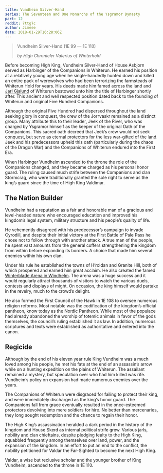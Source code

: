 ```yaml
---
title: Vundheim Silver-Hand
series: The Seventeen and One Monarchs of the Ysgramor Dynasty
part: 12
reddit: 7ttg7c
author: Jimeee
date: 2018-01-29T16:28:06Z
---
```


> Vundheim Silver-Hand (1E 99 — 1E 110)
>
> _by High Chronicler Valerius of Winterhold_

Before becoming High King, Vundheim Silver-Hand of House Asbjorn served as
Harbinger of the Companions in Whiterun. He earned his position at a relatively
young age when he single-handedly hunted down and killed an entire pack of
werewolves who had been terrorizing the farmsteads of Whiterun Hold for years.
His deeds made him famed across the land and [Jarl Gjalund] of Whiterun bestowed
unto him the title of Harbinger shortly after. This ancient and well respected
position dated back to the founding of Whiterun and original Five Hundred
Companions.

Although the original Five Hundred had dispersed throughout the land seeking
glory in conquest, the crew of the Jorrvaskr remained as a distinct group. Many
attribute this to their leader, Jeek of the River, who was charged by Ysgramor
himself as the keeper of the original Oath of the Companions. This sacred oath
decreed that Jeek’s crew would not seek conquest, but serve as eternal
protectors for the less war-gifted of the land. Jeek and his predecessors upheld
this oath (particularly during the chaos of the Dragon War) and the Companions
of Whiterun endured into the First Era.

When Harbinger Vundheim ascended to the throne the role of the Companions
changed, and they became charged as his personal honor guard. The ruling caused
much strife between the Companions and clan Stormcrag, who were traditionally
granted the sole right to serve as the king’s guard since the time of High King
Valdimar.

## The Nation Builder

Vundheim had a reputation as a fair and honorable man of a gracious and
level-headed nature who encouraged education and improved his kingdom’s legal
system, military structure and his people’s quality of life.

He vehemently disagreed with his predecessor’s campaign to invade Cyrodiil, and
despite their initial victory at the First Battle of Pale Pass he chose not to
follow through with another attack. A true man of the people, he spent vast
amounts from the general coffers strengthening the kingdom from within before
expanding its borders. A choice that made him several enemies within his own
clan.

Under his rule he established the towns of H’roldan and Granite Hill, both of
which prospered and earned him great acclaim. He also created the famed
[Winterblade Arena in Windhelm][Winterblade Arena]. The arena was a huge success
and it would regularly attract thousands of visitors to watch the various duels,
contests and displays of might. On occasion, the king himself would partake in
the revelry, much to the crowd’s delight.

He also formed the First Council of the Hawk in 1E 108 to oversee numerous
religion reforms. Most notable was the codification of the kingdom’s official
pantheon, know today as the Nordic Pantheon. While most of the populace had
already abandoned the worship of totemic animals in favor of the gods
themselves, the council’s ruling established it as law. In addition, numerous
scriptures and texts were established as authoritative and entered into the
canon.

## Regicide

Although by the end of his eleven year rule King Vundheim was a much loved among
his people, he met his fate at the end of an assassin’s arrow while on a hunting
expedition on the plains of Whiterun. The assailant remained a mystery, but
speculation over who had him killed was rife. Vundheim’s policy on expansion had
made numerous enemies over the years.

The Companions of Whiterun were disgraced for failing to protect their king, and
were immediately discharged as the king’s honor guard. The Companions fall from
grace eventually resulted in the once-esteemed protectors devolving into mere
soldiers for hire. No better than mercenaries, they long sought redemption and
the chance to regain their honor.

The High King’s assassination heralded a dark period in the history of the
kingdom and House Skerd as internal political strife grew. Various jarls,
nobility and clan chieftains, despite pledging fealty to the High King,
squabbled frequently among themselves over land, power, and the expansion of the
kingdom. In an effort to put an end to the conflict, the nobility petitioned for
Valdar the Far-Sighted to become the next High King.

Valdar, a wise but reclusive scholar and the younger brother of King Vundheim,
ascended to the throne in 1E 110.

[Jarl Gjalund]: https://en.uesp.net/wiki/Lore:Holdings_of_Jarl_Gjalund
[Winterblade Arena]: https://elderscrolls.wikia.com/wiki/Windhelm_Pit
